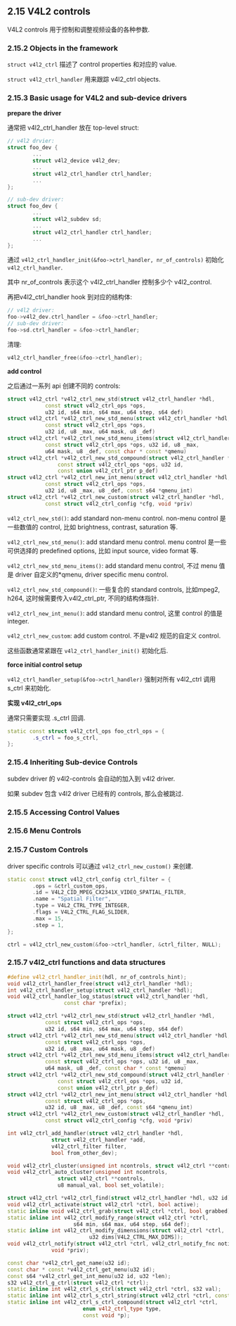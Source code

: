 ## 2.15 V4L2 controls

V4L2 controls 用于控制和调整视频设备的各种参数.

### 2.15.2 Objects in the framework

`struct v4l2_ctrl` 描述了 control properties 和对应的 value.

`struct v4l2_ctrl_handler` 用来跟踪 v4l2_ctrl objects.

### 2.15.3 Basic usage for V4L2 and sub-device drivers

**prepare the driver**

通常把 v4l2_ctrl_handler 放在 top-level struct:

```c++
// v4l2 drvier:
struct foo_dev {
        ...
        struct v4l2_device v4l2_dev;
        ...
        struct v4l2_ctrl_handler ctrl_handler;
        ...
};

// sub-dev driver:
struct foo_dev {
        ...
        struct v4l2_subdev sd;
        ...
        struct v4l2_ctrl_handler ctrl_handler;
        ...
};
```

通过 `v4l2_ctrl_handler_init(&foo->ctrl_handler, nr_of_controls)` 初始化 `v4l2_ctrl_handler`.

其中 nr_of_controls 表示这个 v4l2_ctrl_handler 控制多少个 v4l2_control.

再把v4l2_ctrl_handler hook 到对应的结构体:

```c++
// v4l2 driver:
foo->v4l2_dev.ctrl_handler = &foo->ctrl_handler;
// sub-dev driver:
foo->sd.ctrl_handler = &foo->ctrl_handler;
```

清理:

```c++
v4l2_ctrl_handler_free(&foo->ctrl_handler);
```

**add control**

之后通过一系列 api 创建不同的 controls:

```c++
struct v4l2_ctrl *v4l2_ctrl_new_std(struct v4l2_ctrl_handler *hdl,
			const struct v4l2_ctrl_ops *ops,
			u32 id, s64 min, s64 max, u64 step, s64 def)
struct v4l2_ctrl *v4l2_ctrl_new_std_menu(struct v4l2_ctrl_handler *hdl,
			const struct v4l2_ctrl_ops *ops,
			u32 id, u8 _max, u64 mask, u8 _def)
struct v4l2_ctrl *v4l2_ctrl_new_std_menu_items(struct v4l2_ctrl_handler *hdl,
			const struct v4l2_ctrl_ops *ops, u32 id, u8 _max,
			u64 mask, u8 _def, const char * const *qmenu)
struct v4l2_ctrl *v4l2_ctrl_new_std_compound(struct v4l2_ctrl_handler *hdl,
				const struct v4l2_ctrl_ops *ops, u32 id,
				const union v4l2_ctrl_ptr p_def)
struct v4l2_ctrl *v4l2_ctrl_new_int_menu(struct v4l2_ctrl_handler *hdl,
			const struct v4l2_ctrl_ops *ops,
			u32 id, u8 _max, u8 _def, const s64 *qmenu_int)
struct v4l2_ctrl *v4l2_ctrl_new_custom(struct v4l2_ctrl_handler *hdl,
			const struct v4l2_ctrl_config *cfg, void *priv)
```

`v4l2_ctrl_new_std()`: add standard non-menu control. non-menu control 是一些数值的 control, 比如 brightness, contrast, saturation 等.

`v4l2_ctrl_new_std_menu()`: add standard menu control. menu control 是一些可供选择的 predefined options, 比如 input source, video format 等.

`v4l2_ctrl_new_std_menu_items()`: add standard menu control, 不过 menu 值是 driver 自定义的*qmenu, driver specific menu control.

`v4l2_ctrl_new_std_compound()`: 一些复合的 standard controls, 比如mpeg2, h264, 这时候需要传入v4l2_ctrl_ptr, 不同的结构体指针.

`v4l2_ctrl_new_int_menu()`: add standard menu control, 这里 control 的值是 integer.

`v4l2_ctrl_new_custom`: add custom control. 不是v4l2 规范的自定义 control.

这些函数通常紧跟在 `v4l2_ctrl_handler_init()` 初始化后.

**force initial control setup**

`v4l2_ctrl_handler_setup(&foo->ctrl_handler)` 强制对所有 v4l2_ctrl 调用 s_ctrl 来初始化.

**实现 v4l2_ctrl_ops**

通常只需要实现 .s_ctrl 回调.

```c++
static const struct v4l2_ctrl_ops foo_ctrl_ops = {
        .s_ctrl = foo_s_ctrl,
};
```

### 2.15.4 Inheriting Sub-device Controls

subdev driver 的 v4l2-controls 会自动的加入到 v4l2 driver.

如果 subdev 包含 v4l2 driver 已经有的 controls, 那么会被跳过.

### 2.15.5 Accessing Control Values

### 2.15.6 Menu Controls

### 2.15.7 Custom Controls

driver specific controls 可以通过 `v4l2_ctrl_new_custom()` 来创建.

```c++
static const struct v4l2_ctrl_config ctrl_filter = {
        .ops = &ctrl_custom_ops,
        .id = V4L2_CID_MPEG_CX2341X_VIDEO_SPATIAL_FILTER,
        .name = "Spatial Filter",
        .type = V4L2_CTRL_TYPE_INTEGER,
        .flags = V4L2_CTRL_FLAG_SLIDER,
        .max = 15,
        .step = 1,
};

ctrl = v4l2_ctrl_new_custom(&foo->ctrl_handler, &ctrl_filter, NULL);
```

### 2.15.7 v4l2_ctrl functions and data structures

```c++
#define v4l2_ctrl_handler_init(hdl, nr_of_controls_hint);
void v4l2_ctrl_handler_free(struct v4l2_ctrl_handler *hdl);
int v4l2_ctrl_handler_setup(struct v4l2_ctrl_handler *hdl);
void v4l2_ctrl_handler_log_status(struct v4l2_ctrl_handler *hdl,
				  const char *prefix);

struct v4l2_ctrl *v4l2_ctrl_new_std(struct v4l2_ctrl_handler *hdl,
			const struct v4l2_ctrl_ops *ops,
			u32 id, s64 min, s64 max, u64 step, s64 def)
struct v4l2_ctrl *v4l2_ctrl_new_std_menu(struct v4l2_ctrl_handler *hdl,
			const struct v4l2_ctrl_ops *ops,
			u32 id, u8 _max, u64 mask, u8 _def)
struct v4l2_ctrl *v4l2_ctrl_new_std_menu_items(struct v4l2_ctrl_handler *hdl,
			const struct v4l2_ctrl_ops *ops, u32 id, u8 _max,
			u64 mask, u8 _def, const char * const *qmenu)
struct v4l2_ctrl *v4l2_ctrl_new_std_compound(struct v4l2_ctrl_handler *hdl,
				const struct v4l2_ctrl_ops *ops, u32 id,
				const union v4l2_ctrl_ptr p_def)
struct v4l2_ctrl *v4l2_ctrl_new_int_menu(struct v4l2_ctrl_handler *hdl,
			const struct v4l2_ctrl_ops *ops,
			u32 id, u8 _max, u8 _def, const s64 *qmenu_int)
struct v4l2_ctrl *v4l2_ctrl_new_custom(struct v4l2_ctrl_handler *hdl,
			const struct v4l2_ctrl_config *cfg, void *priv)

int v4l2_ctrl_add_handler(struct v4l2_ctrl_handler *hdl,
			  struct v4l2_ctrl_handler *add,
			  v4l2_ctrl_filter filter,
			  bool from_other_dev);

void v4l2_ctrl_cluster(unsigned int ncontrols, struct v4l2_ctrl **controls);
void v4l2_ctrl_auto_cluster(unsigned int ncontrols,
			    struct v4l2_ctrl **controls,
			    u8 manual_val, bool set_volatile);

struct v4l2_ctrl *v4l2_ctrl_find(struct v4l2_ctrl_handler *hdl, u32 id);
void v4l2_ctrl_activate(struct v4l2_ctrl *ctrl, bool active);
static inline void v4l2_ctrl_grab(struct v4l2_ctrl *ctrl, bool grabbed);
static inline int v4l2_ctrl_modify_range(struct v4l2_ctrl *ctrl,
					 s64 min, s64 max, u64 step, s64 def);
static inline int v4l2_ctrl_modify_dimensions(struct v4l2_ctrl *ctrl,
					      u32 dims[V4L2_CTRL_MAX_DIMS]);
void v4l2_ctrl_notify(struct v4l2_ctrl *ctrl, v4l2_ctrl_notify_fnc notify,
		      void *priv);

const char *v4l2_ctrl_get_name(u32 id);
const char * const *v4l2_ctrl_get_menu(u32 id);
const s64 *v4l2_ctrl_get_int_menu(u32 id, u32 *len);
s32 v4l2_ctrl_g_ctrl(struct v4l2_ctrl *ctrl);
static inline int v4l2_ctrl_s_ctrl(struct v4l2_ctrl *ctrl, s32 val);
static inline int v4l2_ctrl_s_ctrl_string(struct v4l2_ctrl *ctrl, const char *s);
static inline int v4l2_ctrl_s_ctrl_compound(struct v4l2_ctrl *ctrl,
					    enum v4l2_ctrl_type type,
					    const void *p);
```
